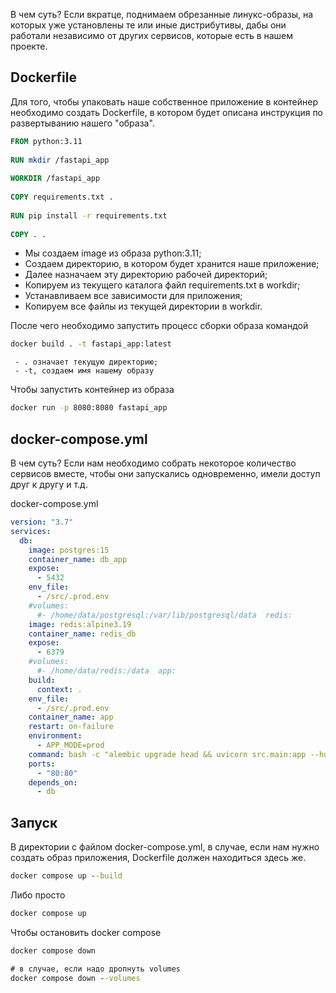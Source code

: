 В чем суть? Если вкратце, поднимаем обрезанные линукс-образы, на которых уже установлены те или иные дистрибутивы, дабы они работали независимо от других сервисов, которые есть в нашем проекте.

## Dockerfile
Для того, чтобы упаковать наше собственное приложение в контейнер необходимо создать Dockerfile, в котором будет описана инструкция по развертыванию нашего "образа".

``` Dockerfile
FROM python:3.11  
  
RUN mkdir /fastapi_app  
  
WORKDIR /fastapi_app  
  
COPY requirements.txt .  
  
RUN pip install -r requirements.txt  
  
COPY . .
```

- Мы создаем image из образа python:3.11;
- Создаем директорию, в котором будет хранится наше приложение;
- Далее назначаем эту директорию рабочей директорий;
- Копируем из текущего каталога файл requirements.txt в workdir;
- Устанавливаем все зависимости для приложения;
- Копируем все файлы из текущей директории в workdir.

После чего необходимо запустить процесс сборки образа командой
``` cmd
docker build . -t fastapi_app:latest
```
	 - . означает текущую директорию;
	 - -t, создаем имя нашему образу

Чтобы запустить контейнер из образа
``` cmd
docker run -p 8080:8080 fastapi_app
```

## docker-compose.yml
В чем суть? Если нам необходимо собрать некоторое количество сервисов вместе, чтобы они запускались одновременно, имели доступ друг к другу и т.д.

docker-compose.yml
``` yml
version: "3.7"  
services:  
  db:  
    image: postgres:15  
    container_name: db_app  
    expose:  
      - 5432  
    env_file:  
      - /src/.prod.env  
    #volumes:  
      #- /home/data/postgresql:/var/lib/postgresql/data  redis:  
    image: redis:alpine3.19  
    container_name: redis_db  
    expose:  
      - 6379  
    #volumes:  
      #- /home/data/redis:/data  app:  
    build:  
      context: .  
    env_file:  
      - /src/.prod.env  
    container_name: app  
    restart: on-failure  
    environment:  
      - APP_MODE=prod  
    command: bash -c "alembic upgrade head && uvicorn src.main:app --host 0.0.0.0 --port 80"  
    ports:  
      - "80:80"  
    depends_on:  
      - db
```

## Запуск
В директории с файлом docker-compose.yml, в случае, если нам нужно создать образ приложения, Dockerfile должен находиться здесь же.
``` cmd
docker compose up --build
```

Либо просто
``` cmd
docker compose up
```

Чтобы остановить docker compose
``` cmd
docker compose down

# в случае, если надо дропнуть volumes
docker compose down --volumes
```